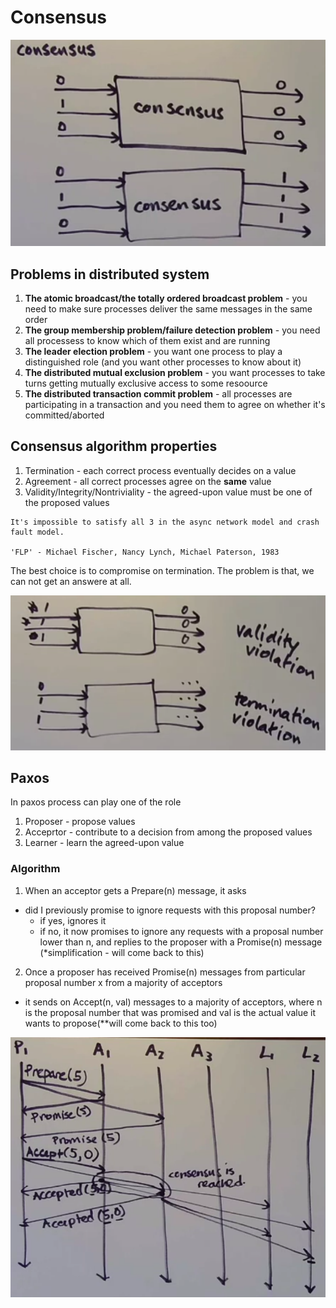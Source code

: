 # Consensus

![alt_text](images/consensus.png "image_tooltip")

## Problems in distributed system

1. <strong>The atomic broadcast/the totally ordered broadcast problem</strong> - you need to make sure processes deliver the same messages in the same order 
2. <strong>The group membership problem/failure detection problem</strong> - you need all processess to know which of them exist and are running
3. <strong>The leader election problem</strong> - you want one process to play a distinguished role  (and you want other processes to know about it)
4. <strong>The distributed mutual exclusion problem</strong> - you want processes to take turns getting mutually exclusive access to some resoource
5. <strong>The distributed transaction commit problem</strong> - all processes are participating in a transaction and you need them to agree on whether it's committed/aborted

## Consensus algorithm properties

1. Termination - each correct process eventually decides on a value
2. Agreement - all correct processes agree on the <strong>same</strong> value
3. Validity/Integrity/Nontriviality - the agreed-upon value must be one of the proposed values

```
It's impossible to satisfy all 3 in the async network model and crash fault model.

'FLP' - Michael Fischer, Nancy Lynch, Michael Paterson, 1983
```

The best choice is to compromise on termination. The problem is that, we can not get an answere at all.

![alt_text](images/consensus_violation.png "image_tooltip")

## Paxos
In paxos process can play one of the role

1. Proposer - propose values
2. Acceprtor - contribute to a decision from among the proposed values
3. Learner - learn the agreed-upon value

### Algorithm

1. When an acceptor gets a Prepare(n) message, it asks
- did I previously promise to ignore requests with this proposal number?
    - if yes, ignores it
    - if no, it now promises to ignore any requests with a proposal number lower than n, and replies to the proposer with a Promise(n) message (*simplification - will come back to this)
2. Once a proposer has received Promise(n) messages from particular proposal number x from a majority of acceptors
- it sends on Accept(n, val) messages to a majority of acceptors, where n is the proposal number that was promised and val is the actual value it wants to propose(**will come back to this too)


![alt_text](images/paxos.png "image_tooltip")




